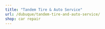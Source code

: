 ```yaml
---
title: "Tandem Tire & Auto Service"
url: /dubuque/tandem-tire-and-auto-service/
shop: car repair
---
```

